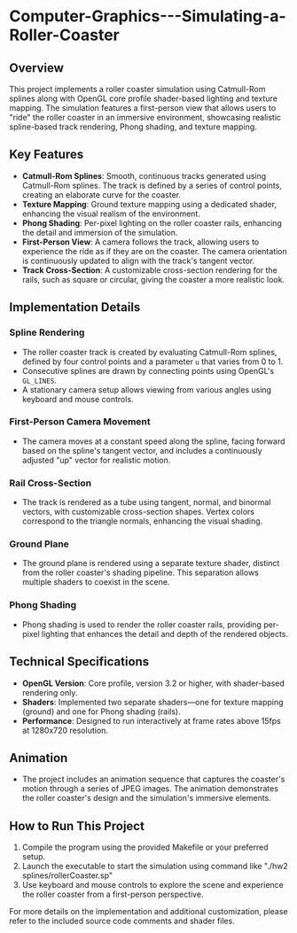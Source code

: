 # Computer-Graphics---Simulating-a-Roller-Coaster

## Overview
This project implements a roller coaster simulation using Catmull-Rom splines along with OpenGL core profile shader-based lighting and texture mapping. The simulation features a first-person view that allows users to "ride" the roller coaster in an immersive environment, showcasing realistic spline-based track rendering, Phong shading, and texture mapping.

## Key Features
- **Catmull-Rom Splines**: Smooth, continuous tracks generated using Catmull-Rom splines. The track is defined by a series of control points, creating an elaborate curve for the coaster.
- **Texture Mapping**: Ground texture mapping using a dedicated shader, enhancing the visual realism of the environment.
- **Phong Shading**: Per-pixel lighting on the roller coaster rails, enhancing the detail and immersion of the simulation.
- **First-Person View**: A camera follows the track, allowing users to experience the ride as if they are on the coaster. The camera orientation is continuously updated to align with the track's tangent vector.
- **Track Cross-Section**: A customizable cross-section rendering for the rails, such as square or circular, giving the coaster a more realistic look.

## Implementation Details

### Spline Rendering
- The roller coaster track is created by evaluating Catmull-Rom splines, defined by four control points and a parameter `u` that varies from 0 to 1. 
- Consecutive splines are drawn by connecting points using OpenGL's `GL_LINES`. 
- A stationary camera setup allows viewing from various angles using keyboard and mouse controls.

### First-Person Camera Movement
- The camera moves at a constant speed along the spline, facing forward based on the spline's tangent vector, and includes a continuously adjusted "up" vector for realistic motion.

### Rail Cross-Section
- The track is rendered as a tube using tangent, normal, and binormal vectors, with customizable cross-section shapes. Vertex colors correspond to the triangle normals, enhancing the visual shading.

### Ground Plane
- The ground plane is rendered using a separate texture shader, distinct from the roller coaster's shading pipeline. This separation allows multiple shaders to coexist in the scene.

### Phong Shading
- Phong shading is used to render the roller coaster rails, providing per-pixel lighting that enhances the detail and depth of the rendered objects.

## Technical Specifications
- **OpenGL Version**: Core profile, version 3.2 or higher, with shader-based rendering only.
- **Shaders**: Implemented two separate shaders—one for texture mapping (ground) and one for Phong shading (rails).
- **Performance**: Designed to run interactively at frame rates above 15fps at 1280x720 resolution.

## Animation
- The project includes an animation sequence that captures the coaster's motion through a series of JPEG images. The animation demonstrates the roller coaster's design and the simulation's immersive elements.

## How to Run This Project
1. Compile the program using the provided Makefile or your preferred setup.
2. Launch the executable to start the simulation using command like "./hw2 splines/rollerCoaster.sp"
3. Use keyboard and mouse controls to explore the scene and experience the roller coaster from a first-person perspective.

For more details on the implementation and additional customization, please refer to the included source code comments and shader files.


